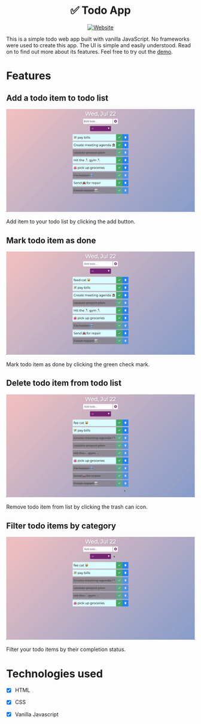 <div align="center">
  <h1>✅  Todo App</h1>


[![Website](https://img.shields.io/website?down_color=red&down_message=offline&label=Demo&style=for-the-badge&up_color=b&up_message=online&url=https%3A%2F%2Fhongmei-codes.github.io%2Fvanilla_todo%2F)](https://hongmei-codes.github.io/vanilla_todo/)

</div>

This is a simple todo web app built with vanilla JavaScript. No frameworks were used to create this app. The UI is simple and easily understood. Read on to find out more about its features. Feel free to try out the [demo](https://hongmei-codes.github.io/vanilla_todo/).

# Features

## Add a todo item to todo list

![add item](https://github.com/hongmei-codes/vanilla_todo/blob/master/demo/add.gif)

Add item to your todo list by clicking the add button.

## Mark todo item as done

![mark item as done](https://github.com/hongmei-codes/vanilla_todo/blob/master/demo/mark.gif)

Mark todo item as done by clicking the green check mark.

## Delete todo item from todo list

![delete items](https://github.com/hongmei-codes/vanilla_todo/blob/master/demo/delete.gif)

Remove todo item from list by clicking the trash can icon.

## Filter todo items by category

![filter items](https://github.com/hongmei-codes/vanilla_todo/blob/master/demo/sort.gif)

Filter your todo items by their completion status.


# Technologies used
- [x] HTML
- [x] CSS
- [x] Vanilla Javascript


